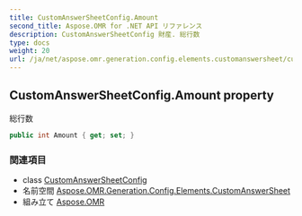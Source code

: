 ```yaml
---
title: CustomAnswerSheetConfig.Amount
second_title: Aspose.OMR for .NET API リファレンス
description: CustomAnswerSheetConfig 財産. 総行数
type: docs
weight: 20
url: /ja/net/aspose.omr.generation.config.elements.customanswersheet/customanswersheetconfig/amount/
---
```

## CustomAnswerSheetConfig.Amount property

総行数

```csharp
public int Amount { get; set; }
```

### 関連項目

* class [CustomAnswerSheetConfig](../)
* 名前空間 [Aspose.OMR.Generation.Config.Elements.CustomAnswerSheet](../../customanswersheetconfig/)
* 組み立て [Aspose.OMR](../../../)


